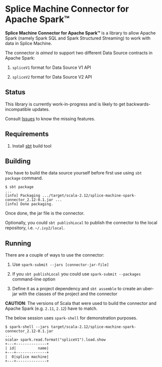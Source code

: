 # Splice Machine Connector for Apache Spark™

**Splice Machine Connector for Apache Spark™** is a library to allow Apache Spark (namely Spark SQL and Spark Structured Streaming) to work with data in Splice Machine.

The connector *is aimed to* support two different Data Source contracts in Apache Spark:

1. `spliceV1` format for Data Source V1 API 

1. `spliceV2` format for Data Source V2 API

## Status

This library is currently work-in-progress and is likely to get backwards-incompatible updates.

Consult [Issues](https://github.com/jaceklaskowski/splice-machine-spark-connector/issues) to know the missing features.

## Requirements

1. Install [sbt](https://www.scala-sbt.org/) build tool

## Building

You have to build the data source yourself before first use using `sbt package` command.

```
$ sbt package
...
[info] Packaging .../target/scala-2.12/splice-machine-spark-connector_2.12-0.1.jar ...
[info] Done packaging.
```

Once done, the jar file is the connector.

Optionally, you could `sbt publishLocal` to publish the connector to the local repository, i.e. `~/.ivy2/local`.

## Running

There are a couple of ways to use the connector:

1. Use `spark-submit --jars [connector-jar-file]` 

1. If you `sbt publishLocal` you could use `spark-submit --packages` command-line option

1. Define it as a project dependency and `sbt assemble` to create an uber-jar with the classes of the project and the connector

**CAUTION**: The versions of Scala that were used to build the connector and Apache Spark (e.g. `2.11`, `2.12`) have to match.

The below session uses `spark-shell` for demonstration purposes.

```
$ spark-shell --jars target/scala-2.12/splice-machine-spark-connector_2.12-0.1.jar
...
scala> spark.read.format("spliceV1").load.show
+---+--------------+
| id|          name|
+---+--------------+
|  0|splice machine|
+---+--------------+
```